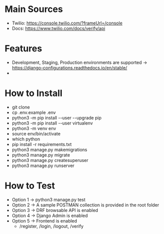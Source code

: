 # Main Sources
 *  Twilio: https://console.twilio.com/?frameUrl=/console
 *  Docs: https://www.twilio.com/docs/verify/api

# Features
 * Development, Staging, Production environments are supported -> https://django-configurations.readthedocs.io/en/stable/
 * 

# How to Install
 * git clone
 * cp .env.example .env
 * python3 -m pip install --user --upgrade pip
 * python3 -m pip install --user virtualenv
 * python3 -m venv env
 * source env/bin/activate
 * which python
 * pip install -r requirements.txt
 * python3 manage.py makemigrations
 * python3 manage.py migrate
 * python3 manage.py createsuperuser
 * python3 manage.py runserver

# How to Test
 * Option 1 -> python3 manage.py test
 * Option 2 -> A sample POSTMAN collection is provided in the root folder
 * Option 3 -> DRF browsable API is enabled
 * Option 4 -> Django Admin is enabled
 * Option 5 -> Frontend is enabled
   * /register, /login, /logout, /verify